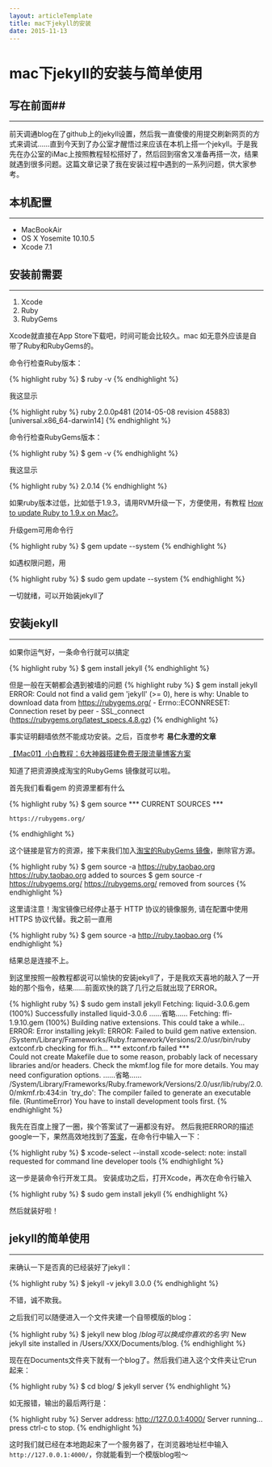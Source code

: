 ```yaml
---
layout: articleTemplate
title: mac下jekyll的安装
date: 2015-11-13
---
```



# mac下jekyll的安装与简单使用 #

## 写在前面##

----------

前天调通blog在了github上的jekyll设置，然后我一直傻傻的用提交刷新网页的方式来调试……直到今天到了办公室才醒悟过来应该在本机上搭一个jekyll。于是我先在办公室的iMac上按照教程轻松搭好了，然后回到宿舍又准备再搭一次，结果就遇到很多问题。这篇文章记录了我在安装过程中遇到的一系列问题，供大家参考。

## 本机配置 ##

----------

 - MacBookAir
 - OS X Yosemite 10.10.5
 - Xcode 7.1

## 安装前需要 ##

----------

 1. Xcode
 2. Ruby
 2. RubyGems

Xcode就直接在App Store下载吧，时间可能会比较久。mac 如无意外应该是自带了Ruby和RubyGems的。

命令行检查Ruby版本：

{% highlight ruby %}
    $ ruby -v
{% endhighlight %}

我这显示

{% highlight ruby %}
    ruby 2.0.0p481 (2014-05-08 revision 45883) [universal.x86_64-darwin14]
{% endhighlight %}

命令行检查RubyGems版本：

{% highlight ruby %}
    $ gem -v
{% endhighlight %}

我这显示

{% highlight ruby %}
    2.0.14
{% endhighlight %}

如果ruby版本过低，比如低于1.9.3，请用RVM升级一下，方便使用，有教程 [How to update Ruby to 1.9.x on Mac?](http://stackoverflow.com/questions/3696564/how-to-update-ruby-to-1-9-x-on-mac)。

升级gem可用命令行

{% highlight ruby %}
    $ gem update --system
{% endhighlight %}

如遇权限问题，用

{% highlight ruby %}
    $ sudo gem update --system
{% endhighlight %}

一切就绪，可以开始装jekyll了


## 安装jekyll ##

----------

如果你运气好，一条命令行就可以搞定

{% highlight ruby %}
    $ gem install jekyll
{% endhighlight %}

但是一般在天朝都会遇到被墙的问题
{% highlight ruby %}
    $ gem install jekyll
    ERROR:  Could not find a valid gem 'jekyll' (>= 0), here is why:
          Unable to download data from https://rubygems.org/ - Errno::ECONNRESET: Connection reset by peer - SSL_connect (https://rubygems.org/latest_specs.4.8.gz)
{% endhighlight %}

事实证明翻墙依然不能成功安装。之后，百度参考 **易仁永澄的文章**

[【Mac01】小白教程：6大神器搭建免费无限流量博客方案](http://www.jianshu.com/p/1d6c56ea886a)

知道了把资源换成淘宝的RubyGems 镜像就可以啦。

首先我们看看gem 的资源里都有什么

{% highlight ruby %}
    $ gem source
    *** CURRENT SOURCES ***
    
    https://rubygems.org/
{% endhighlight %}

这个链接是官方的资源，接下来我们加入[淘宝的RubyGems 镜像](https://ruby.taobao.org)，删除官方源。

{% highlight ruby %}
    $ gem source -a https://ruby.taobao.org
    https://ruby.taobao.org added to sources
    $ gem source -r https://rubygems.org/
    https://rubygems.org/ removed from sources
{% endhighlight %}

这里请注意！淘宝镜像已经停止基于 HTTP 协议的镜像服务, 请在配置中使用 HTTPS 协议代替。我之前一直用

{% highlight ruby %}
$ gem source -a http://ruby.taobao.org
{% endhighlight %}

结果总是连接不上。

到这里按照一般教程都说可以愉快的安装jekyll了，于是我欢天喜地的敲入了一开始的那个指令，结果……前面欢快的跳了几行之后就出现了ERROR。

{% highlight ruby %}
    $ sudo gem install jekyll
    Fetching: liquid-3.0.6.gem (100%)
    Successfully installed liquid-3.0.6 
     ……省略……
    Fetching: ffi-1.9.10.gem (100%) 
    Building native extensions.  This could take a while... 
    ERROR:  Error installing jekyll: 
		    ERROR: Failed to build gem native extension.
		    /System/Library/Frameworks/Ruby.framework/Versions/2.0/usr/bin/ruby extconf.rb checking for ffi.h... *** extconf.rb failed ***  
	Could not create Makefile due to some reason, probably lack of necessary libraries and/or headers.  Check the mkmf.log file for more details.  You may need configuration options.
	 ……省略…… /System/Library/Frameworks/Ruby.framework/Versions/2.0/usr/lib/ruby/2.0.0/mkmf.rb:434:in `try_do': The compiler failed to generate an executable file. (RuntimeError)
	You have to install development tools first.
 {% endhighlight %}

 我先在百度上搜了一圈，挨个答案试了一遍都没有好。
 然后我把ERROR的描述google一下，果然高效地找到了[答案](_layouts_posts_sitedeployfontimagesjavascriptsstylesheetsresume.pdfabout.htmlindex.htmlportfolio.htmltechblog.html)，在命令行中输入一下：

{% highlight ruby %}
    $ xcode-select --install
    xcode-select: note: install requested for command line developer tools
{% endhighlight %}

这一步是装命令行开发工具。
安装成功之后，打开Xcode，再次在命令行输入
 
{% highlight ruby %}
     $ sudo gem install jekyll
{% endhighlight %}

然后就装好啦！


## jekyll的简单使用 ##

----------

来确认一下是否真的已经装好了jekyll：

{% highlight ruby %}
    $ jekyll -v
    jekyll 3.0.0
{% endhighlight %}

不错，诚不欺我。

之后我们可以随便进入一个文件夹建一个自带模版的blog：

{% highlight ruby %}
    $ jekyll new blog  /*blog可以换成你喜欢的名字*/
    New jekyll site installed in /Users/XXX/Documents/blog.
{% endhighlight %}

现在在Documents文件夹下就有一个blog了。然后我们进入这个文件夹让它run起来：

{% highlight ruby %}
     $ cd blog/
     $ jekyll server
{% endhighlight %}

如无报错，输出的最后两行是：

{% highlight ruby %}
    Server address: http://127.0.0.1:4000/ 
    Server running... press ctrl-c to stop.
{% endhighlight %}


这时我们就已经在本地跑起来了一个服务器了，在浏览器地址栏中输入`http://127.0.0.1:4000/`，你就能看到一个模版blog啦～